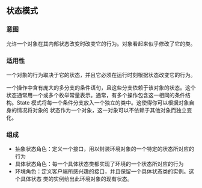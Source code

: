 ## 状态模式

### 意图
允许一个对象在其内部状态改变时改变它的行为。对象看起来似乎修改了它的类。

### 适用性
一个对象的行为取决于它的状态，并且它必须在运行时刻根据状态改变它的行为。

一个操作中含有庞大的多分支的条件语句，且这些分支依赖于该对象的状态。这个
状态通常用一个或多个枚举常量表示。通常，有多个操作包含这一相同的条件结构。State
模式将每一个条件分支放入一个独立的类中。这使得你可以根据对象自身的情况将对象的
状态作为一个对象，这一对象可以不依赖于其他对象而独立变化。

### 组成
- 抽象状态角色：定义一个接口，用以封装环境对象的一个特定的状态所对应的行为
- 具体状态角色：每一个具体状态类都实现了环境的一个状态所对应的行为
- 环境角色：定义客户端所感兴趣的接口，并且保留一个具体状态类的实例。这个具体状态
类的实例给出此环境对象的现有状态。

